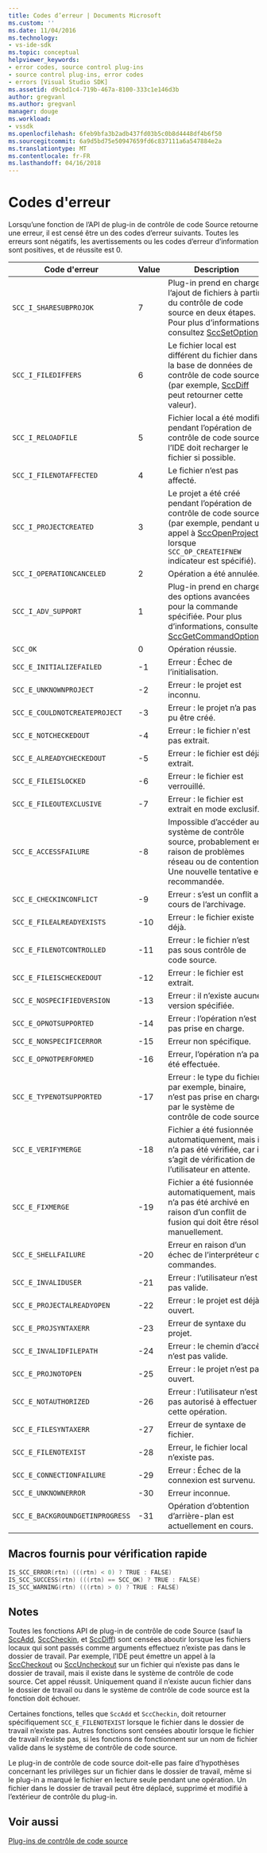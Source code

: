 ```yaml
---
title: Codes d’erreur | Documents Microsoft
ms.custom: ''
ms.date: 11/04/2016
ms.technology:
- vs-ide-sdk
ms.topic: conceptual
helpviewer_keywords:
- error codes, source control plug-ins
- source control plug-ins, error codes
- errors [Visual Studio SDK]
ms.assetid: d9cbd1c4-719b-467a-8100-333c1e146d3b
author: gregvanl
ms.author: gregvanl
manager: douge
ms.workload:
- vssdk
ms.openlocfilehash: 6feb9bfa3b2adb437fd03b5c0b8d4448df4b6f50
ms.sourcegitcommit: 6a9d5bd75e50947659fd6c837111a6a547884e2a
ms.translationtype: MT
ms.contentlocale: fr-FR
ms.lasthandoff: 04/16/2018
---
```

# <a name="error-codes"></a>Codes d'erreur
Lorsqu’une fonction de l’API de plug-in de contrôle de code Source retourne une erreur, il est censé être un des codes d’erreur suivants. Toutes les erreurs sont négatifs, les avertissements ou les codes d’erreur d’information sont positives, et de réussite est 0.  
  
|Code d'erreur|Value|Description|  
|----------------|-----------|-----------------|  
|`SCC_I_SHARESUBPROJOK`|7|Plug-in prend en charge l’ajout de fichiers à partir du contrôle de code source en deux étapes. Pour plus d’informations, consultez [SccSetOption](../extensibility/sccsetoption-function.md).|  
|`SCC_I_FILEDIFFERS`|6|Le fichier local est différent du fichier dans la base de données de contrôle de code source (par exemple, [SccDiff](../extensibility/sccdiff-function.md) peut retourner cette valeur).|  
|`SCC_I_RELOADFILE`|5|Fichier local a été modifié pendant l’opération de contrôle de code source ; l’IDE doit recharger le fichier si possible.|  
|`SCC_I_FILENOTAFFECTED`|4|Le fichier n’est pas affecté.|  
|`SCC_I_PROJECTCREATED`|3|Le projet a été créé pendant l’opération de contrôle de code source (par exemple, pendant un appel à [SccOpenProject](../extensibility/sccopenproject-function.md) lorsque `SCC_OP_CREATEIFNEW` indicateur est spécifié).|  
|`SCC_I_OPERATIONCANCELED`|2|Opération a été annulée.|  
|`SCC_I_ADV_SUPPORT`|1|Plug-in prend en charge des options avancées pour la commande spécifiée. Pour plus d’informations, consultez [SccGetCommandOptions](../extensibility/sccgetcommandoptions-function.md).|  
|`SCC_OK`|0|Opération réussie.|  
|`SCC_E_INITIALIZEFAILED`|-1|Erreur : Échec de l’initialisation.|  
|`SCC_E_UNKNOWNPROJECT`|-2|Erreur : le projet est inconnu.|  
|`SCC_E_COULDNOTCREATEPROJECT`|-3|Erreur : le projet n’a pas pu être créé.|  
|`SCC_E_NOTCHECKEDOUT`|-4|Erreur : le fichier n'est pas extrait.|  
|`SCC_E_ALREADYCHECKEDOUT`|-5|Erreur : le fichier est déjà extrait.|  
|`SCC_E_FILEISLOCKED`|-6|Erreur : le fichier est verrouillé.|  
|`SCC_E_FILEOUTEXCLUSIVE`|-7|Erreur : le fichier est extrait en mode exclusif.|  
|`SCC_E_ACCESSFAILURE`|-8|Impossible d’accéder au système de contrôle source, probablement en raison de problèmes réseau ou de contention. Une nouvelle tentative est recommandée.|  
|`SCC_E_CHECKINCONFLICT`|-9|Erreur : s’est un conflit au cours de l’archivage.|  
|`SCC_E_FILEALREADYEXISTS`|-10|Erreur : le fichier existe déjà.|  
|`SCC_E_FILENOTCONTROLLED`|-11|Erreur : le fichier n’est pas sous contrôle de code source.|  
|`SCC_E_FILEISCHECKEDOUT`|-12|Erreur : le fichier est extrait.|  
|`SCC_E_NOSPECIFIEDVERSION`|-13|Erreur : il n’existe aucune version spécifiée.|  
|`SCC_E_OPNOTSUPPORTED`|-14|Erreur : l’opération n’est pas prise en charge.|  
|`SCC_E_NONSPECIFICERROR`|-15|Erreur non spécifique.|  
|`SCC_E_OPNOTPERFORMED`|-16|Erreur, l’opération n’a pas été effectuée.|  
|`SCC_E_TYPENOTSUPPORTED`|-17|Erreur : le type du fichier, par exemple, binaire, n’est pas prise en charge par le système de contrôle de code source.|  
|`SCC_E_VERIFYMERGE`|-18|Fichier a été fusionnée automatiquement, mais il n’a pas été vérifiée, car il s’agit de vérification de l’utilisateur en attente.|  
|`SCC_E_FIXMERGE`|-19|Fichier a été fusionnée automatiquement, mais n’a pas été archivé en raison d’un conflit de fusion qui doit être résolu manuellement.|  
|`SCC_E_SHELLFAILURE`|-20|Erreur en raison d’un échec de l’interpréteur de commandes.|  
|`SCC_E_INVALIDUSER`|-21|Erreur : l’utilisateur n’est pas valide.|  
|`SCC_E_PROJECTALREADYOPEN`|-22|Erreur : le projet est déjà ouvert.|  
|`SCC_E_PROJSYNTAXERR`|-23|Erreur de syntaxe du projet.|  
|`SCC_E_INVALIDFILEPATH`|-24|Erreur : le chemin d’accès n’est pas valide.|  
|`SCC_E_PROJNOTOPEN`|-25|Erreur : le projet n’est pas ouvert.|  
|`SCC_E_NOTAUTHORIZED`|-26|Erreur : l’utilisateur n’est pas autorisé à effectuer cette opération.|  
|`SCC_E_FILESYNTAXERR`|-27|Erreur de syntaxe de fichier.|  
|`SCC_E_FILENOTEXIST`|-28|Erreur, le fichier local n’existe pas.|  
|`SCC_E_CONNECTIONFAILURE`|-29|Erreur : Échec de la connexion est survenu.|  
|`SCC_E_UNKNOWNERROR`|-30|Erreur inconnue.|  
|`SCC_E_BACKGROUNDGETINPROGRESS`|-31|Opération d’obtention d’arrière-plan est actuellement en cours.|  
  
## <a name="macros-provided-for-quick-checking"></a>Macros fournis pour vérification rapide  
  
```cpp  
IS_SCC_ERROR(rtn) (((rtn) < 0) ? TRUE : FALSE)  
IS_SCC_SUCCESS(rtn) (((rtn) == SCC_OK) ? TRUE : FALSE)  
IS_SCC_WARNING(rtn) (((rtn) > 0) ? TRUE : FALSE)  
```  
  
## <a name="remarks"></a>Notes  
 Toutes les fonctions API de plug-in de contrôle de code Source (sauf la [SccAdd](../extensibility/sccadd-function.md), [SccCheckin](../extensibility/scccheckin-function.md), et [SccDiff](../extensibility/sccdiff-function.md)) sont censées aboutir lorsque les fichiers locaux qui sont passés comme arguments effectuez n’existe pas dans le dossier de travail. Par exemple, l’IDE peut émettre un appel à la [SccCheckout](../extensibility/scccheckout-function.md) ou [SccUncheckout](../extensibility/sccuncheckout-function.md) sur un fichier qui n’existe pas dans le dossier de travail, mais il existe dans le système de contrôle de code source. Cet appel réussit. Uniquement quand il n’existe aucun fichier dans le dossier de travail ou dans le système de contrôle de code source est la fonction doit échouer.  
  
 Certaines fonctions, telles que `SccAdd` et `SccCheckin`, doit retourner spécifiquement `SCC_E_FILENOTEXIST` lorsque le fichier dans le dossier de travail n’existe pas. Autres fonctions sont censées aboutir lorsque le fichier de travail n’existe pas, si les fonctions de fonctionnent sur un nom de fichier valide dans le système de contrôle de code source.  
  
 Le plug-in de contrôle de code source doit-elle pas faire d’hypothèses concernant les privilèges sur un fichier dans le dossier de travail, même si le plug-in a marqué le fichier en lecture seule pendant une opération. Un fichier dans le dossier de travail peut être déplacé, supprimé et modifié à l’extérieur de contrôle du plug-in.  
  
## <a name="see-also"></a>Voir aussi  
 [Plug-ins de contrôle de code source](../extensibility/source-control-plug-ins.md)
